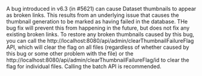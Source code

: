 A bug introduced in v6.3 (in #5621) can cause Dataset thumbnails to appear as broken links. This results from an underlying issue that causes the thumbnail generation to be marked as having failed in the database. THe bug fix will prevent this from happening in the future, but does not fix any existing broken links. To restore any broken thumbnails caused by this bug, you can call the http://localhost:8080/api/admin/clearThumbnailFailureFlag API, which will clear the flag on all files (regardless of whether caused by this bug or some other problem with the file) or the http://localhost:8080/api/admin/clearThumbnailFailureFlag/id to clear the flag for individual files. Calling the batch API is recommended.
